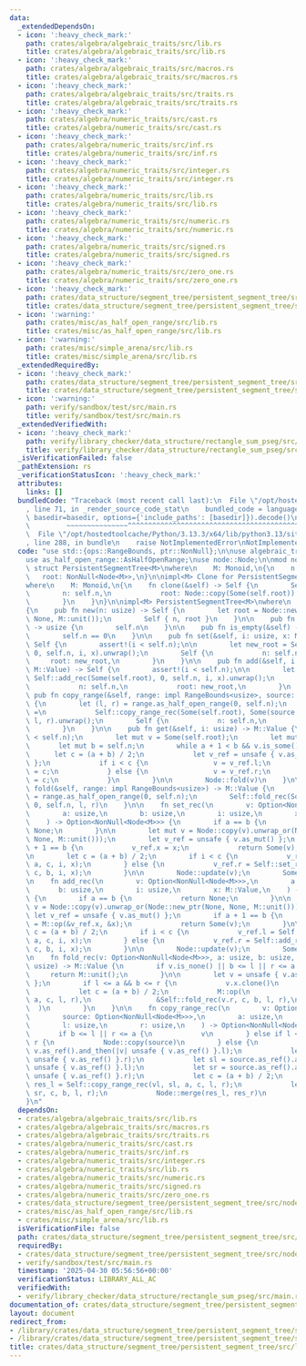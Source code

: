 ```yaml
---
data:
  _extendedDependsOn:
  - icon: ':heavy_check_mark:'
    path: crates/algebra/algebraic_traits/src/lib.rs
    title: crates/algebra/algebraic_traits/src/lib.rs
  - icon: ':heavy_check_mark:'
    path: crates/algebra/algebraic_traits/src/macros.rs
    title: crates/algebra/algebraic_traits/src/macros.rs
  - icon: ':heavy_check_mark:'
    path: crates/algebra/algebraic_traits/src/traits.rs
    title: crates/algebra/algebraic_traits/src/traits.rs
  - icon: ':heavy_check_mark:'
    path: crates/algebra/numeric_traits/src/cast.rs
    title: crates/algebra/numeric_traits/src/cast.rs
  - icon: ':heavy_check_mark:'
    path: crates/algebra/numeric_traits/src/inf.rs
    title: crates/algebra/numeric_traits/src/inf.rs
  - icon: ':heavy_check_mark:'
    path: crates/algebra/numeric_traits/src/integer.rs
    title: crates/algebra/numeric_traits/src/integer.rs
  - icon: ':heavy_check_mark:'
    path: crates/algebra/numeric_traits/src/lib.rs
    title: crates/algebra/numeric_traits/src/lib.rs
  - icon: ':heavy_check_mark:'
    path: crates/algebra/numeric_traits/src/numeric.rs
    title: crates/algebra/numeric_traits/src/numeric.rs
  - icon: ':heavy_check_mark:'
    path: crates/algebra/numeric_traits/src/signed.rs
    title: crates/algebra/numeric_traits/src/signed.rs
  - icon: ':heavy_check_mark:'
    path: crates/algebra/numeric_traits/src/zero_one.rs
    title: crates/algebra/numeric_traits/src/zero_one.rs
  - icon: ':heavy_check_mark:'
    path: crates/data_structure/segment_tree/persistent_segment_tree/src/node.rs
    title: crates/data_structure/segment_tree/persistent_segment_tree/src/node.rs
  - icon: ':warning:'
    path: crates/misc/as_half_open_range/src/lib.rs
    title: crates/misc/as_half_open_range/src/lib.rs
  - icon: ':warning:'
    path: crates/misc/simple_arena/src/lib.rs
    title: crates/misc/simple_arena/src/lib.rs
  _extendedRequiredBy:
  - icon: ':heavy_check_mark:'
    path: crates/data_structure/segment_tree/persistent_segment_tree/src/node.rs
    title: crates/data_structure/segment_tree/persistent_segment_tree/src/node.rs
  - icon: ':warning:'
    path: verify/sandbox/test/src/main.rs
    title: verify/sandbox/test/src/main.rs
  _extendedVerifiedWith:
  - icon: ':heavy_check_mark:'
    path: verify/library_checker/data_structure/rectangle_sum_pseg/src/main.rs
    title: verify/library_checker/data_structure/rectangle_sum_pseg/src/main.rs
  _isVerificationFailed: false
  _pathExtension: rs
  _verificationStatusIcon: ':heavy_check_mark:'
  attributes:
    links: []
  bundledCode: "Traceback (most recent call last):\n  File \"/opt/hostedtoolcache/Python/3.13.3/x64/lib/python3.13/site-packages/onlinejudge_verify/documentation/build.py\"\
    , line 71, in _render_source_code_stat\n    bundled_code = language.bundle(stat.path,\
    \ basedir=basedir, options={'include_paths': [basedir]}).decode()\n          \
    \         ~~~~~~~~~~~~~~~^^^^^^^^^^^^^^^^^^^^^^^^^^^^^^^^^^^^^^^^^^^^^^^^^^^^^^^^^^^^^^^^^^\n\
    \  File \"/opt/hostedtoolcache/Python/3.13.3/x64/lib/python3.13/site-packages/onlinejudge_verify/languages/rust.py\"\
    , line 288, in bundle\n    raise NotImplementedError\nNotImplementedError\n"
  code: "use std::{ops::RangeBounds, ptr::NonNull};\n\nuse algebraic_traits::Monoid;\n\
    use as_half_open_range::AsHalfOpenRange;\nuse node::Node;\n\nmod node;\n\npub\
    \ struct PersistentSegmentTree<M>\nwhere\n    M: Monoid,\n{\n    n: usize,\n \
    \   root: NonNull<Node<M>>,\n}\n\nimpl<M> Clone for PersistentSegmentTree<M>\n\
    where\n    M: Monoid,\n{\n    fn clone(&self) -> Self {\n        Self {\n    \
    \        n: self.n,\n            root: Node::copy(Some(self.root)).unwrap(),\n\
    \        }\n    }\n}\n\nimpl<M> PersistentSegmentTree<M>\nwhere\n    M: Monoid,\n\
    {\n    pub fn new(n: usize) -> Self {\n        let root = Node::new_ptr(None,\
    \ None, M::unit());\n        Self { n, root }\n    }\n\n    pub fn len(&self)\
    \ -> usize {\n        self.n\n    }\n\n    pub fn is_empty(&self) -> bool {\n\
    \        self.n == 0\n    }\n\n    pub fn set(&self, i: usize, x: M::Value) ->\
    \ Self {\n        assert!(i < self.n);\n\n        let new_root = Self::set_rec(Some(self.root),\
    \ 0, self.n, i, x).unwrap();\n        Self {\n            n: self.n,\n       \
    \     root: new_root,\n        }\n    }\n\n    pub fn add(&self, i: usize, x:\
    \ M::Value) -> Self {\n        assert!(i < self.n);\n\n        let new_root =\
    \ Self::add_rec(Some(self.root), 0, self.n, i, x).unwrap();\n        Self {\n\
    \            n: self.n,\n            root: new_root,\n        }\n    }\n\n   \
    \ pub fn copy_range(&self, range: impl RangeBounds<usize>, source: &Self) -> Self\
    \ {\n        let (l, r) = range.as_half_open_range(0, self.n);\n        let new_root\
    \ =\n            Self::copy_range_rec(Some(self.root), Some(source.root), 0, self.n,\
    \ l, r).unwrap();\n        Self {\n            n: self.n,\n            root: new_root,\n\
    \        }\n    }\n\n    pub fn get(&self, i: usize) -> M::Value {\n        assert!(i\
    \ < self.n);\n        let mut v = Some(self.root);\n        let mut a = 0;\n \
    \       let mut b = self.n;\n        while a + 1 < b && v.is_some() {\n      \
    \      let c = (a + b) / 2;\n            let v_ref = unsafe { v.as_ref().unwrap().as_ref()\
    \ };\n            if i < c {\n                v = v_ref.l;\n                b\
    \ = c;\n            } else {\n                v = v_ref.r;\n                a\
    \ = c;\n            }\n        }\n\n        Node::fold(v)\n    }\n\n    pub fn\
    \ fold(&self, range: impl RangeBounds<usize>) -> M::Value {\n        let (l, r)\
    \ = range.as_half_open_range(0, self.n);\n        Self::fold_rec(Some(self.root),\
    \ 0, self.n, l, r)\n    }\n\n    fn set_rec(\n        v: Option<NonNull<Node<M>>>,\n\
    \        a: usize,\n        b: usize,\n        i: usize,\n        x: M::Value,\n\
    \    ) -> Option<NonNull<Node<M>>> {\n        if a == b {\n            return\
    \ None;\n        }\n\n        let mut v = Node::copy(v).unwrap_or(Node::new_ptr(None,\
    \ None, M::unit()));\n        let v_ref = unsafe { v.as_mut() };\n        if a\
    \ + 1 == b {\n            v_ref.x = x;\n            return Some(v);\n        }\n\
    \n        let c = (a + b) / 2;\n        if i < c {\n            v_ref.l = Self::set_rec(v_ref.l,\
    \ a, c, i, x);\n        } else {\n            v_ref.r = Self::set_rec(v_ref.r,\
    \ c, b, i, x);\n        }\n\n        Node::update(v);\n        Some(v)\n    }\n\
    \n    fn add_rec(\n        v: Option<NonNull<Node<M>>>,\n        a: usize,\n \
    \       b: usize,\n        i: usize,\n        x: M::Value,\n    ) -> Option<NonNull<Node<M>>>\
    \ {\n        if a == b {\n            return None;\n        }\n\n        let mut\
    \ v = Node::copy(v).unwrap_or(Node::new_ptr(None, None, M::unit()));\n       \
    \ let v_ref = unsafe { v.as_mut() };\n        if a + 1 == b {\n            v_ref.x\
    \ = M::op(&v_ref.x, &x);\n            return Some(v);\n        }\n\n        let\
    \ c = (a + b) / 2;\n        if i < c {\n            v_ref.l = Self::add_rec(v_ref.l,\
    \ a, c, i, x);\n        } else {\n            v_ref.r = Self::add_rec(v_ref.r,\
    \ c, b, i, x);\n        }\n\n        Node::update(v);\n        Some(v)\n    }\n\
    \n    fn fold_rec(v: Option<NonNull<Node<M>>>, a: usize, b: usize, l: usize, r:\
    \ usize) -> M::Value {\n        if v.is_none() || b <= l || r <= a {\n       \
    \     return M::unit();\n        }\n\n        let v = unsafe { v.as_ref().unwrap().as_ref()\
    \ };\n        if l <= a && b <= r {\n            v.x.clone()\n        } else {\n\
    \            let c = (a + b) / 2;\n            M::op(\n                &Self::fold_rec(v.l,\
    \ a, c, l, r),\n                &Self::fold_rec(v.r, c, b, l, r),\n          \
    \  )\n        }\n    }\n\n    fn copy_range_rec(\n        v: Option<NonNull<Node<M>>>,\n\
    \        source: Option<NonNull<Node<M>>>,\n        a: usize,\n        b: usize,\n\
    \        l: usize,\n        r: usize,\n    ) -> Option<NonNull<Node<M>>> {\n \
    \       if b <= l || r <= a {\n            v\n        } else if l <= a && b <=\
    \ r {\n            Node::copy(source)\n        } else {\n            let vl =\
    \ v.as_ref().and_then(|v| unsafe { v.as_ref() }.l);\n            let vr = v.as_ref().and_then(|v|\
    \ unsafe { v.as_ref() }.r);\n            let sl = source.as_ref().and_then(|v|\
    \ unsafe { v.as_ref() }.l);\n            let sr = source.as_ref().and_then(|v|\
    \ unsafe { v.as_ref() }.r);\n            let c = (a + b) / 2;\n            let\
    \ res_l = Self::copy_range_rec(vl, sl, a, c, l, r);\n            let res_r = Self::copy_range_rec(vr,\
    \ sr, c, b, l, r);\n            Node::merge(res_l, res_r)\n        }\n    }\n\
    }\n"
  dependsOn:
  - crates/algebra/algebraic_traits/src/lib.rs
  - crates/algebra/algebraic_traits/src/macros.rs
  - crates/algebra/algebraic_traits/src/traits.rs
  - crates/algebra/numeric_traits/src/cast.rs
  - crates/algebra/numeric_traits/src/inf.rs
  - crates/algebra/numeric_traits/src/integer.rs
  - crates/algebra/numeric_traits/src/lib.rs
  - crates/algebra/numeric_traits/src/numeric.rs
  - crates/algebra/numeric_traits/src/signed.rs
  - crates/algebra/numeric_traits/src/zero_one.rs
  - crates/data_structure/segment_tree/persistent_segment_tree/src/node.rs
  - crates/misc/as_half_open_range/src/lib.rs
  - crates/misc/simple_arena/src/lib.rs
  isVerificationFile: false
  path: crates/data_structure/segment_tree/persistent_segment_tree/src/lib.rs
  requiredBy:
  - crates/data_structure/segment_tree/persistent_segment_tree/src/node.rs
  - verify/sandbox/test/src/main.rs
  timestamp: '2025-04-30 05:56:56+00:00'
  verificationStatus: LIBRARY_ALL_AC
  verifiedWith:
  - verify/library_checker/data_structure/rectangle_sum_pseg/src/main.rs
documentation_of: crates/data_structure/segment_tree/persistent_segment_tree/src/lib.rs
layout: document
redirect_from:
- /library/crates/data_structure/segment_tree/persistent_segment_tree/src/lib.rs
- /library/crates/data_structure/segment_tree/persistent_segment_tree/src/lib.rs.html
title: crates/data_structure/segment_tree/persistent_segment_tree/src/lib.rs
---
```

